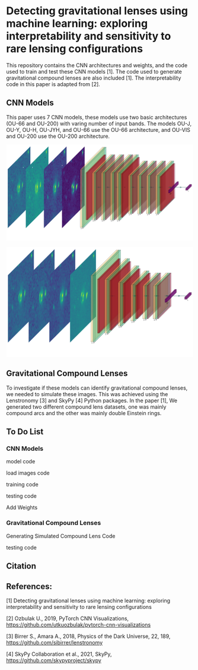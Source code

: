 # Detecting gravitational lenses using machine learning: exploring interpretability and sensitivity to rare lensing configurations
This repository contains the CNN architectures and weights, and the code used to train and test these CNN models [1]. The code used to generate gravitational compound lenses are also included [1]. The interpretability code in this paper is adapted from [2]. 


## CNN Models
This paper uses 7 CNN models, these models use two basic architectures (OU-66 and OU-200) with varing number of input bands. The models OU-J, OU-Y, OU-H, OU-JYH, and OU-66 use the OU-66 architecture, and OU-VIS and OU-200 use the OU-200 architecture. 

![OU-66](https://github.com/JoshWilde/LensFindery-McLensFinderFace/blob/main/OU-66_3-1.png)


![OU-200](https://github.com/JoshWilde/LensFindery-McLensFinderFace/blob/main/OU-200-4BANDS-CLEAR_3-1.png)



## Gravitational Compound Lenses
To investigate if these models can identify gravitational compound lenses, we needed to simulate these images. This was achieved using the Lenstronomy [3] and SkyPy [4] Python packages. In the paper [1], We generated two different compound lens datasets, one was mainly compound arcs and the other was mainly double Einstein rings.



## To Do List
### CNN Models
model code

load images code

training code

testing code

Add Weights

### Gravitational Compound Lenses
Generating Simulated Compound Lens Code

testing code



## Citation


## References:
[1] Detecting gravitational lenses using machine learning: exploring interpretability and sensitivity to rare lensing configurations

[2] Ozbulak U., 2019, PyTorch CNN Visualizations, https://github.com/utkuozbulak/pytorch-cnn-visualizations 

[3] Birrer S., Amara A., 2018, Physics of the Dark Universe, 22, 189, https://github.com/sibirrer/lenstronomy

[4] SkyPy Collaboration et al., 2021, SkyPy, https://github.com/skypyproject/skypy
